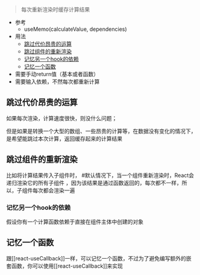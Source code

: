 >每次重新渲染时缓存计算结果

- 参考
	- useMemo(calculateValue, dependencies)
- 用法
	- [跳过代价昂贵的运算](#跳过代价昂贵的运算)
	- [跳过组件的重新渲染](#跳过组件的重新渲染)
	- [记忆另一个hook的依赖](#记忆另一个hook的依赖)
	- [记忆一个函数](#记忆一个函数)
- 需要手动return值（基本或者函数）
- 需要输入依赖，不然每次都重新计算


## 跳过代价昂贵的运算

如果每次渲染，计算速度很快，则没什么问题；

但是如果是转换一个大型的数组、一些昂贵的计算等，在数据没有变化的情况下，是希望能跳过本次计算，返回缓存起来的计算结果

## 跳过组件的重新渲染

比如将计算结果传入子组件时， #默认情况下，当一个组件重新渲染时，React会递归渲染它的所有子组件 ，因为该结果是通过函数返回的，每次都不一样，所以，子组件每次都会渲染一遍


### 记忆另一个hook的依赖

假设你有一个计算函数依赖于直接在组件主体中创建的对象


## 记忆一个函数

跟[[react-useCallback]]一样，可以记忆一个函数，不过为了避免编写额外的嵌套函数，你可以使用[[react-useCallback]]来实现